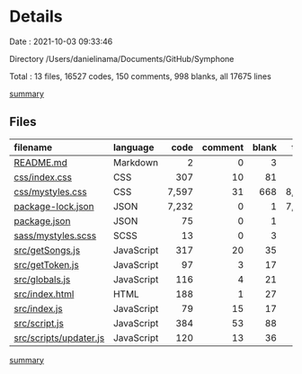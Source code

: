 # Details

Date : 2021-10-03 09:33:46

Directory /Users/danielinama/Documents/GitHub/Symphone

Total : 13 files,  16527 codes, 150 comments, 998 blanks, all 17675 lines

[summary](results.md)

## Files
| filename | language | code | comment | blank | total |
| :--- | :--- | ---: | ---: | ---: | ---: |
| [README.md](/README.md) | Markdown | 2 | 0 | 3 | 5 |
| [css/index.css](/css/index.css) | CSS | 307 | 10 | 81 | 398 |
| [css/mystyles.css](/css/mystyles.css) | CSS | 7,597 | 31 | 668 | 8,296 |
| [package-lock.json](/package-lock.json) | JSON | 7,232 | 0 | 1 | 7,233 |
| [package.json](/package.json) | JSON | 75 | 0 | 1 | 76 |
| [sass/mystyles.scss](/sass/mystyles.scss) | SCSS | 13 | 0 | 3 | 16 |
| [src/getSongs.js](/src/getSongs.js) | JavaScript | 317 | 20 | 35 | 372 |
| [src/getToken.js](/src/getToken.js) | JavaScript | 97 | 3 | 17 | 117 |
| [src/globals.js](/src/globals.js) | JavaScript | 116 | 4 | 21 | 141 |
| [src/index.html](/src/index.html) | HTML | 188 | 1 | 27 | 216 |
| [src/index.js](/src/index.js) | JavaScript | 79 | 15 | 17 | 111 |
| [src/script.js](/src/script.js) | JavaScript | 384 | 53 | 88 | 525 |
| [src/scripts/updater.js](/src/scripts/updater.js) | JavaScript | 120 | 13 | 36 | 169 |

[summary](results.md)